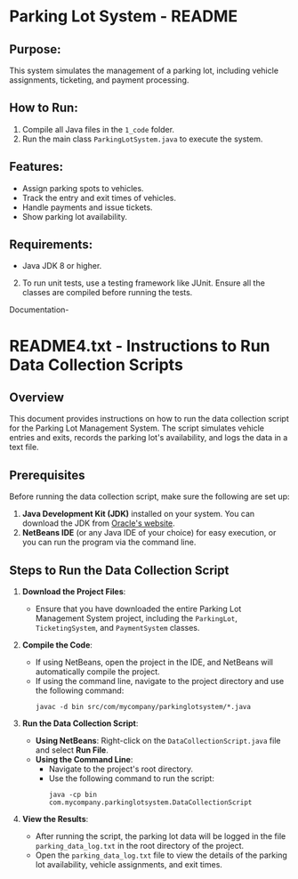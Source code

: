 # Parking Lot System - README

## Purpose:
This system simulates the management of a parking lot, including vehicle assignments, ticketing, and payment processing.

## How to Run:
1. Compile all Java files in the `1_code` folder.
2. Run the main class `ParkingLotSystem.java` to execute the system.

## Features:
- Assign parking spots to vehicles.
- Track the entry and exit times of vehicles.
- Handle payments and issue tickets.
- Show parking lot availability.

## Requirements:
- Java JDK 8 or higher.

2. To run unit tests, use a testing framework like JUnit. 
Ensure all the classes are compiled before running the tests.

Documentation- 

# README4.txt - Instructions to Run Data Collection Scripts

## Overview
This document provides instructions on how to run the data collection script for the Parking Lot Management System. The script simulates vehicle entries and exits, records the parking lot's availability, and logs the data in a text file.

## Prerequisites
Before running the data collection script, make sure the following are set up:

1. **Java Development Kit (JDK)** installed on your system. You can download the JDK from [Oracle's website](https://www.oracle.com/java/technologies/javase-downloads.html).
2. **NetBeans IDE** (or any Java IDE of your choice) for easy execution, or you can run the program via the command line.

## Steps to Run the Data Collection Script

1. **Download the Project Files**:
   - Ensure that you have downloaded the entire Parking Lot Management System project, including the `ParkingLot`, `TicketingSystem`, and `PaymentSystem` classes.

2. **Compile the Code**:
   - If using NetBeans, open the project in the IDE, and NetBeans will automatically compile the project.
   - If using the command line, navigate to the project directory and use the following command:
     ```
     javac -d bin src/com/mycompany/parkinglotsystem/*.java
     ```

3. **Run the Data Collection Script**:
   - **Using NetBeans**: Right-click on the `DataCollectionScript.java` file and select **Run File**.
   - **Using the Command Line**:
     - Navigate to the project's root directory.
     - Use the following command to run the script:
       ```
       java -cp bin com.mycompany.parkinglotsystem.DataCollectionScript
       ```

4. **View the Results**:
   - After running the script, the parking lot data will be logged in the file `parking_data_log.txt` in the root directory of the project.
   - Open the `parking_data_log.txt` file to view the details of the parking lot availability, vehicle assignments, and exit times.


